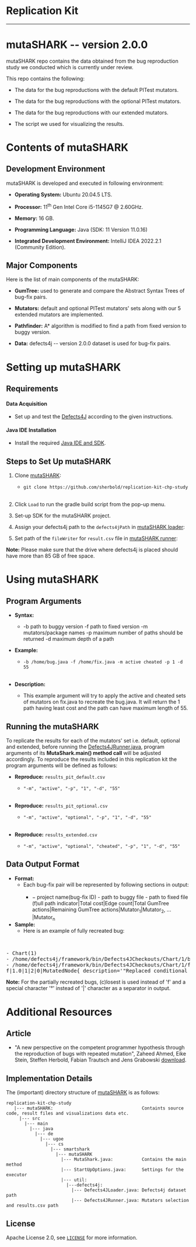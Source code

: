 Replication Kit
======
---
mutaSHARK -- version 2.0.0
================
mutaSHARK repo contains the data obtained from the bug reproduction study we conducted which is currently under review.

This repo contains the following:

- The data for the bug reproductions with the default PITest mutators.

- The data for the bug reproductions with the optional PITest mutators.

- The data for the bug reproductions with our extended mutators.

- The script we used for visualizing the results.

Contents of mutaSHARK
================

Development Environment
---------------
mutaSHARK is developed and executed in following environment:

- **Operating System:** Ubuntu 20.04.5 LTS.

- **Processor:** 11<sup>th</sup> Gen Intel Core i5-1145G7 @ 2.60GHz.

- **Memory:** 16 GB.

- **Programming Language:** Java (SDK: 11 Version 11.0.16)

- **Integrated Development Environment:** IntelliJ IDEA 2022.2.1 (Community Edition).

Major Components
---------------
Here is the list of main components of the mutaSHARK:

- **GumTree:** used to generate and compare the Abstract Syntax Trees of bug-fix pairs. 

- **Mutators:** default and optional PITest mutators' sets along with our 5 extended mutators are implemented. 

- **Pathfinder:** A* algorithm is modified to find a path from fixed version to buggy version.

- **Data:** defects4j -- version 2.0.0 dataset is used for bug-fix pairs.

Setting up mutaSHARK
================

Requirements
---------------- 
#### Data Acquisition
 - Set up and test the [Defects4J](https://github.com/rjust/defects4j) according to the given instructions.

#### Java IDE Installation
 - Install the required [Java IDE and SDK](https://www.jetbrains.com/idea).

	
Steps to Set Up mutaSHARK
----------------

1. Clone [mutaSHARK](https://github.com/sherbold/replication-kit-chp-study):
    
	- `git clone https://github.com/sherbold/replication-kit-chp-study`
 <br/><br/>
2. Click `Load` to run the gradle build script from the pop-up menu.

3. Set-up SDK for the mutaSHARK project.

4. Assign your defects4j path to the `defects4jPath` in [mutaSHARK loader](https://github.com/sherbold/replication-kit-chp-study/blob/main/mutaSHARK/src/main/java/de/ugoe/cs/smartshark/mutaSHARK/util/defects4j/Defects4JLoader.java):

5. Set path of the `fileWriter` for `result.csv` file in [mutaSHARK runner](https://github.com/sherbold/replication-kit-chp-study/blob/main/mutaSHARK/src/main/java/de/ugoe/cs/smartshark/mutaSHARK/util/defects4j/Defects4JRunner.java):

**Note:** Please make sure that the drive where defects4j is placed should have more than 85 GB of free space.

Using mutaSHARK
================


## Program Arguments

- **Syntax:**
	- -b path to buggy version -f path to fixed version -m mutators/package names -p maximum number of paths should be returned -d maximum depth of a path

- **Example:** 
	- `-b /home/bug.java -f /home/fix.java -m active cheated -p 1 -d 55`
<br/><br/>

- **Description:**
	- This example argument will try to apply the active and cheated sets of mutators on fix.java to recreate the bug.java. It will return the 1 path having least cost and the path can have maximum length of 55.

## Running the mutaSHARK
To replicate the results for each of the mutators' set i.e. default, optional and extended, before running the [Defects4JRunner.java](https://github.com/sherbold/replication-kit-chp-study/blob/main/mutaSHARK/src/main/java/de/ugoe/cs/smartshark/mutaSHARK/util/defects4j/Defects4JRunner.java), program arguments of its **MutaShark.main() method call** will be adjusted accordingly. To reproduce the results included in this replication kit the program arguments will be defined as follows:
  
- **Reproduce:** `results_pit_default.csv`
	- `"-m", "active", "-p", "1", "-d", "55"`
<br/><br/>
		
- **Reproduce:** `results_pit_optional.csv`
	- `"-m", "active", "optional", "-p", "1", "-d", "55"`
<br/><br/>

- **Reproduce:** `results_extended.csv`
	- `"-m", "active", "optional", "cheated", "-p", "1", "-d", "55"`	

## Data Output Format
- **Format:**
	- Each bug-fix pair will be represented by following sections in output:
<br/><br/>
		- − project name(bug-fix ID) - path to buggy file - path to fixed file (f)ull path indicator|Total cost|Edge count|Total GumTree actions|Remaining GumTree actions|Mutator<sub>1</sub>|Mutator<sub>2</sub>, ... |Mutator<sub>n</sub> 
- **Sample:** 
    - Here is an example of fully recreated bug:
 <br/>
 <pre>- Chart(1) <br>- /home/defects4j/framework/bin/Defects4JCheckouts/Chart/1/buggy/source/org/jfree/chart/renderer/category/AbstractCategoryItemRenderer.java <br>- /home/defects4j/framework/bin/Defects4JCheckouts/Chart/1/fixed/source/org/jfree/chart/renderer/category/AbstractCategoryItemRenderer.java <br>f|1.0|1|2|0|MutatedNode{ description='"Replaced conditional == with != @~19736", mutationOperator=de.ugoe.cs.smartshark.mutaSHARK.util.mutators.pitest.active.NegateConditionalsMutator@153231e, cost=1.0}</pre>

**Note:** For the partially recreated bugs, (c)losest is used instead of 'f' and a special character '°' instead of '|' character as a separator in output.


Additional Resources
================

Article
------------------
* "A new perspective on the competent programmer hypothesis through the reproduction of bugs with repeated mutation", 
	Zaheed Ahmed, Eike Stein, Steffen Herbold, Fabian Trautsch and Jens Grabowski
[download]().

Implementation Details
----------------------

[htmldocs]: http://defects4j.org/html_doc/index.html

The (important) directory structure of [mutaSHARK](https://github.com/sherbold/replication-kit-chp-study) is as follows:

    replication-kit-chp-study	
       |--- mutaSHARK:									Containts source code, result files and visualizations data etc.
         |--- src
           |--- main
           	 |--- java    
           	   |--- de
           		 |--- ugoe  
           		   |--- cs
           			 |--- smartshark           	
           			   |--- mutaSHARK
           				 |--- MutaShark.java:			Contains the main method
           				 |--- StartUpOptions.java:		Settings for the executor
           				 |--- util:      			
           				   |---defects4j: 
           				 	 |--- Defects4JLoader.java: Defects4j dataset path
							 |--- Defects4JRunner.java: Mutators selection and results.csv path
           
License
---------
Apache License 2.0, see [`LICENSE`](https://github.com/sherbold/replication-kit-chp-study/blob/main/LICENSE) for more information.